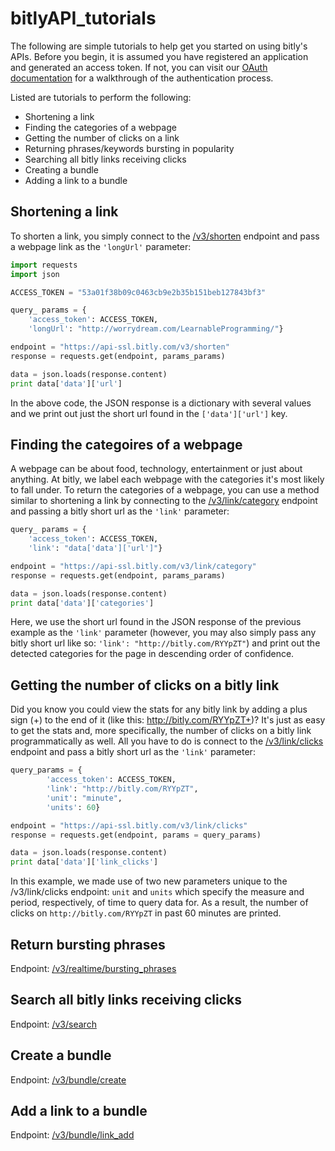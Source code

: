 bitlyAPI_tutorials
===================

The following are simple tutorials to help get you started on using bitly's APIs. Before you begin, it is assumed you have registered an application and generated an access token. If not, you can visit our [OAuth documentation](http://dev.bitly.com/authentication.html) for a walkthrough of the authentication process. 

Listed are tutorials to perform the following:

* Shortening a link
* Finding the categories of a webpage
* Getting the number of clicks on a link
* Returning phrases/keywords bursting in popularity
* Searching all bitly links receiving clicks
* Creating a bundle
* Adding a link to a bundle

<a id="shorten"></a>Shortening a link
------------------------------------------------------------------ 

To shorten a link, you simply connect to the [/v3/shorten](http://dev.bitly.com/links.html#v3_shorten) endpoint and pass a webpage link as the `'longUrl'` parameter:

```python
import requests
import json

ACCESS_TOKEN = "53a01f38b09c0463cb9e2b35b151beb127843bf3"

query_ params = {
	'access_token': ACCESS_TOKEN,
	'longUrl': "http://worrydream.com/LearnableProgramming/"}

endpoint = "https://api-ssl.bitly.com/v3/shorten"
response = requests.get(endpoint, params_params)

data = json.loads(response.content)
print data['data']['url']

```
In the above code, the JSON response is a dictionary with several values and we print out just the short url found in the `['data']['url']` key. 

<a id="categories"></a>Finding the categoires of a webpage
------------------------------------------------------------------

A webpage can be about food, technology, entertainment or just about anything. At bitly, we label each webpage with the categories it's most likely to fall under. To return the categories of a webpage, you can use a method similar to shortening a link by connecting to the [/v3/link/category](http://dev.bitly.com/data_apis.html#v3_link_category) endpoint and passing a bitly short url as the `'link'` parameter:

```python
query_ params = {
	'access_token': ACCESS_TOKEN,
	'link': "data['data']['url']"}

endpoint = "https://api-ssl.bitly.com/v3/link/category"
response = requests.get(endpoint, params_params)

data = json.loads(response.content)
print data['data']['categories']
```
Here, we use the short url found in the JSON response of the previous example as the `'link'` parameter (however, you may also simply pass any bitly short url like so: `'link': "http://bitly.com/RYYpZT"`) and print out the detected categories for the page in descending order of confidence. 

<a id="clicks"></a>Getting the number of clicks on a bitly link
------------------------------------------------------------------

Did you know you could view the stats for any bitly link by adding a plus sign (+) to the end of it (like this: http://bitly.com/RYYpZT+)? It's just as easy to get the stats and, more specifically, the number of clicks on a bitly link programmatically as well. All you have to do is connect to the  [/v3/link/clicks](http://dev.bitly.com/link_metrics.html#v3_link_clicks) endpoint and pass a bitly short url as the `'link'` parameter:

```python
query_params = {
        'access_token': ACCESS_TOKEN,
        'link': "http://bitly.com/RYYpZT",
        'unit': "minute",
        'units': 60}

endpoint = "https://api-ssl.bitly.com/v3/link/clicks"
response = requests.get(endpoint, params = query_params)

data = json.loads(response.content)
print data['data']['link_clicks']
```
In this example, we made use of two new parameters unique to the /v3/link/clicks endpoint: `unit` and `units` which specify the 
measure and period, respectively, of time to query data for. As a result, the number of clicks on `http://bitly.com/RYYpZT` in past 60 minutes are printed. 

<a id="bursting"></a>Return bursting phrases
--------------------------------------------
Endpoint: [/v3/realtime/bursting_phrases](http://dev.bitly.com/data_apis.html#v3_realtime_bursting_phrases)

<a id="search"></a>Search all bitly links receiving clicks
----------------------------------------------------------
Endpoint: [/v3/search](http://dev.bitly.com/data_apis.html#v3_search)

<a id="createbundle"></a>Create a bundle
----------------------------------------
Endpoint: [/v3/bundle/create](http://dev.bitly.com/bundles.html#v3_bundle_create)

<a id="addlinktobundle"></a>Add a link to a bundle
------------------------------------------------
Endpoint: [/v3/bundle/link_add](http://dev.bitly.com/bundles.html#v3_bundle_link_add)


